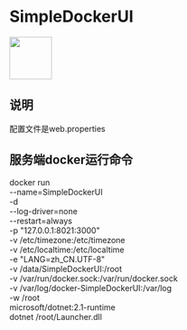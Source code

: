 # SimpleDockerUI

<a href="https://play.google.com/store/apps/details?id=com.github.aaasoft.SimpleDockerUI.App"><img src="https://play.google.com/intl/en_us/badges/images/generic/en_badge_web_generic.png" height="75"></a>

说明
--------------------
配置文件是web.properties

服务端docker运行命令
--------------------
docker run\
 --name=SimpleDockerUI\
 -d\
 --log-driver=none\
 --restart=always\
 -p "127.0.0.1:8021:3000"\
 -v /etc/timezone:/etc/timezone\
 -v /etc/localtime:/etc/localtime\
 -e "LANG=zh_CN.UTF-8"\
 -v /data/SimpleDockerUI:/root\
 -v /var/run/docker.sock:/var/run/docker.sock\
 -v /var/log/docker-SimpleDockerUI:/var/log\
 -w /root\
 microsoft/dotnet:2.1-runtime\
 dotnet /root/Launcher.dll
